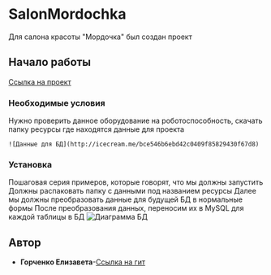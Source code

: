 # SalonMordochka
Для салона красоты "Мордочка" был создан проект
## Начало работы
[Ссылка на проект](https://github.com/LISA13246/WpfApp2.git)
### Необходимые условия
Нужно проверить данное оборудование на роботоспособность, скачать папку ресурсы где находятся данные для проекта
```
![Данные для БД](http://icecream.me/bce546b6ebd42c0409f85829430f67d8)
```
### Установка
Пошаговая серия примеров, которые говорят, что мы должны запустить
Должны распаковать папку с данными под названием ресурсы 
Далее мы должны преобразовать данные для будущей БД в нормальные формы 
После преобразования данных, переносим их в MySQL для каждой таблицы в БД
![Диаграмма БД](http://icecream.me/3cd6b8e908a1e72da94297d416dcd59c)
## Автор
* **Горченко Елизавета**-[Ссылка на гит](https://github.com/LISA13246)
